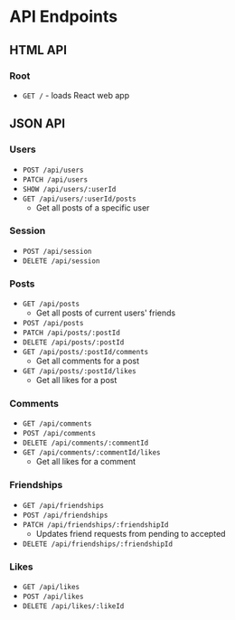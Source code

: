 # API Endpoints

## HTML API

### Root

- `GET /` - loads React web app

## JSON API

### Users

- `POST /api/users`
- `PATCH /api/users`
- `SHOW /api/users/:userId`
- `GET /api/users/:userId/posts`
  - Get all posts of a specific user

### Session

- `POST /api/session`
- `DELETE /api/session`

### Posts

- `GET /api/posts`
  - Get all posts of current users' friends
- `POST /api/posts`
- `PATCH /api/posts/:postId`
- `DELETE /api/posts/:postId`
- `GET /api/posts/:postId/comments`
  - Get all comments for a post
- `GET /api/posts/:postId/likes`
  - Get all likes for a post

### Comments

- `GET /api/comments`
- `POST /api/comments`
- `DELETE /api/comments/:commentId`
- `GET /api/comments/:commentId/likes`
  - Get all likes for a comment

### Friendships

- `GET /api/friendships`
- `POST /api/friendships`
- `PATCH /api/friendships/:friendshipId`
  - Updates friend requests from pending to accepted
- `DELETE /api/friendships/:friendshipId`

### Likes

- `GET /api/likes`
- `POST /api/likes`
- `DELETE /api/likes/:likeId`
